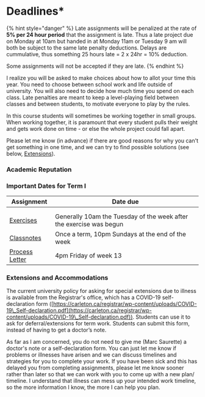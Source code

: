 # Deadlines\*

{% hint style="danger" %}
Late assignments will be penalized at the rate of **5% per 24 hour period** that the assignment is late. Thus a late project due on Monday at 10am but handed in at Monday 11am or Tuesday 9 am will both be subject to the same late penalty deductions. Delays are cummulative, thus something 25 hours late = 2 x 24hr = 10% deduction.&#x20;

Some assignments will not be accepted if they are late.
{% endhint %}

I realize you will be asked to make choices about how to allot your time this year. You need to choose between school work and life outside of university. You will also need to decide how much time you spend on each class. Late penalties are meant to keep a level-playing field between classes and between students, to motivate everyone to play by the rules. &#x20;

In this course students will sometimes be working together in small groups. When working together, it is paramount that every student pulls their weight and gets work done on time - or else the whole project could fall apart.&#x20;

Please let me know (in advance) if there are good reasons for why you can't get something in one time, and we can try to find possible solutions (see below, [Extensions](deadlines.md#extensions-and-accommodations)).

### Academic Reputation



### Important Dates for Term I

| **Assignment**                                           | **Date due**                                                        |
| -------------------------------------------------------- | ------------------------------------------------------------------- |
|                                                          |                                                                     |
|                                                          |                                                                     |
| [Exercises](coursework/assignments/)                     | Generally 10am the Tuesday of the week after the exercise was begun |
| [Classnotes](coursework/reflections/notes/classnotes.md) | Once a term, 10pm Sundays at the end of the week                    |
| [Process Letter](coursework/process-letters.md)          | 4pm Friday of week 13                                               |

### Extensions and Accommodations

The current university policy for asking for special extensions due to illness is available from the Registrar's office, which has a COVID-19 self-declaration form ([https://carleton.ca/registrar/wp-content/uploads/COVID-19\_Self-declaration.pdf](https://carleton.ca/registrar/wp-content/uploads/COVID-19\_Self-declaration.pdf)). Students can use it to ask for deferral/extensions for term work.  Students can submit this form, instead of having to get a doctor’s note.

As far as I am concerned, you do not need to give me (Marc Saurette) a doctor's note or a self-declaration form. You can just let me know if problems or illnesses have arisen and we can discuss timelines and strategies for you to complete your work. If you have been sick and this has delayed you from completing assignments, please let me know sooner rather than later so that we can work with you to come up with a new plan/ timeline. I understand that illness can mess up your intended work timeline, so the more information I know, the more I can help you plan.

